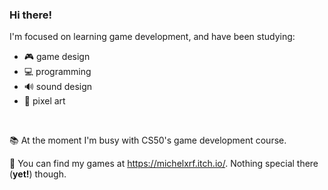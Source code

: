 ### Hi there!

I'm focused on learning game development, and have been studying:
- 🎮 game design
- 💻 programming
- 🔊 sound design
- 🎨 pixel art
<br>

📚 At the moment I'm busy with CS50's game development course.


🧲 You can find my games at https://michelxrf.itch.io/. Nothing special there (__yet!__) though.
